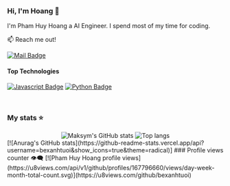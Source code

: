 ### Hi, I'm Hoang 👋

I'm Pham Huy Hoang a AI Engineer. I spend most of my time for coding.

:mailbox: Reach me out!

[![Mail Badge](https://img.shields.io/badge/-Maksym_Rudnyi-c0392b?style=flat&labelColor=c0392b&logo=gmail&logoColor=white)](mailto:bexanhtuoi@gmail.com`)

#### Top Technologies

[![Javascript Badge](https://img.shields.io/badge/-Javascript-F0DB4F?style=for-the-badge&labelColor=black&logo=javascript&logoColor=F0DB4F)](#) 
[![Python Badge](https://img.shields.io/badge/-GraphQl-e535ab?style=for-the-badge&labelColor=black&logo=node.js&logoColor=e535ab)](#)


<br/>

### My stats ⭐

<div align="center">
<img alt="Maksym's GitHub stats" src="https://github-readme-stats.vercel.app/api?username=bexanhtuoi&show_icons=true&theme=transparent"/>
<img alt="Top langs" src="https://github-readme-stats.vercel.app/api/top-langs/?username=bexanhtuoi&layout=compact&&langs_count=8"/>
</div>
[![Anurag's GitHub stats](https://github-readme-stats.vercel.app/api?username=bexanhtuoi&show_icons=true&theme=radical)]
### Profile views counter 👁️‍🗨️
[![Pham Huy Hoang profile views](https://u8views.com/api/v1/github/profiles/167796660/views/day-week-month-total-count.svg)](https://u8views.com/github/bexanhtuoi)

